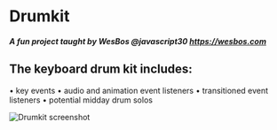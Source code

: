 # Drumkit

##### A fun project taught by WesBos @javascript30 https://wesbos.com

## The keyboard drum kit includes:
• key events
• audio and animation event listeners
• transitioned event listeners
• potential midday drum solos

![Drumkit screenshot](https://user-images.githubusercontent.com/45317179/198814570-af1529cc-c80b-4e75-8ded-19873b3ddeae.JPG)
